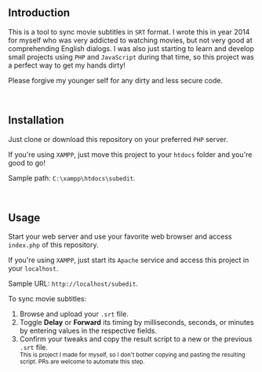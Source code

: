 ## Introduction
This is a tool to sync movie subtitles in `SRT` format.
I wrote this in year 2014 for myself who was very addicted to watching movies, but not very good at comprehending English dialogs.
I was also just starting to learn and develop small projects using `PHP` and `JavaScript` during that time,
so this project was a perfect way to get my hands dirty!

Please forgive my younger self for any dirty and less secure code.

<br>

## Installation
Just clone or download this repository on your preferred `PHP` server.

If you're using `XAMPP`, just move this project to your `htdocs` folder and you're good to go!

Sample path: `C:\xampp\htdocs\subedit`.

<br>

## Usage
Start your web server and use your favorite web browser and access `index.php` of this repository.

If you're using `XAMPP`, just start its `Apache` service and access this project in your `localhost`.

Sample URL: `http://localhost/subedit`.

To sync movie subtitles:
<ol>
    <li>Browse and upload your <code>.srt</code> file.</li>
    <li>Toggle <b>Delay</b> or <b>Forward</b> its timing by milliseconds, seconds, or minutes by entering values in the respective fields.</li>
    <li>
        Confirm your tweaks and copy the result script to a new or the previous <code>.srt</code> file.
        <small>
            <br>This is project I made for myself, so I don't bother copying and pasting the resulting script.
            PRs are welcome to automate this step.
        </small>
    </li>
</ol>